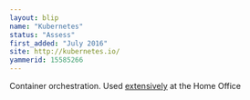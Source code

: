 ```yaml
---
layout: blip
name: "Kubernetes"
status: "Assess"
first_added: "July 2016"
site: http://kubernetes.io/
yammerid: 15585266
---
```

Container orchestration. Used [extensively](https://github.com/UKHomeOffice) at the Home Office